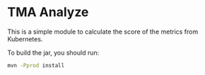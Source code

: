 # TMA Analyze

This is a simple module to calculate the score of the metrics from Kubernetes.

To build the jar, you should run:

```sh
mvn -Pprod install
```
